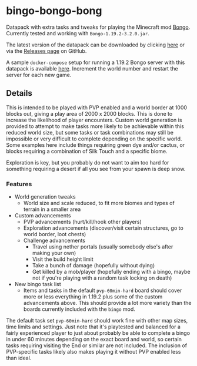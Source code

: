 # bingo-bongo-bong

Datapack with extra tasks and tweaks for playing the Minecraft mod [Bongo](https://github.com/noeppi-noeppi/Bongo). Currently tested and working with `Bongo-1.19.2-3.2.0.jar`.

The latest version of the datapack can be downloaded by clicking [here](https://github.com/AudunVN/bingo-bongo-bong/releases/download/latest/bingo-bongo-bong.zip) or via the [Releases page](https://github.com/AudunVN/bingo-bongo-bong/releases) on GitHub.

A sample `docker-compose` setup for running a 1.19.2 Bongo server with this datapack is available [here](docker-compose.yaml). Increment the world number and restart the server for each new game.

## Details
This is intended to be played with PVP enabled and a world border at 1000 blocks out, giving a play area of 2000 x 2000 blocks. This is done to increase the likelihood of player encounters. Custom world generation is provided to attempt to make tasks more likely to be achievable within this reduced world size, but some tasks or task combinations may still be impossible or very difficult to complete depending on the specific world. Some examples here include things requiring green dye and/or cactus, or blocks requiring a combination of Silk Touch and a specific biome.

Exploration is key, but you probably do not want to aim too hard for something requiring a desert if all you see from your spawn is deep snow.

### Features

- World generation tweaks
  - World size and scale reduced, to fit more biomes and types of terrain in a smaller area
- Custom advancements
  - PVP advancements (hurt/kill/hook other players)
  - Exploration advancements (discover/visit certain structures, go to world border, loot chests)
  - Challenge advancements
    - Travel using nether portals (usually somebody else's after making your own)
    - Visit the build height limit
    - Take a bunch of damage (hopefully without dying)
    - Get killed by a mob/player (hopefully ending with a bingo, maybe not if you're playing with a random task locking on death)
- New bingo task list
  - Items and tasks in the default `pvp-60min-hard` board should cover more or less everything in 1.19.2 plus some of the custom advancements above. This should provide a lot more variety than the boards currently included with the `bingo` mod.

The default task set `pvp-60min-hard` should work fine with other map sizes, time limits and settings. Just note that it's playtested and balanced for a fairly experienced player to just about probably be able to complete a bingo in under 60 minutes depending on the exact board and world, so certain tasks requiring visiting the End or similar are not included. The inclusion of PVP-specific tasks likely also makes playing it without PVP enabled less than ideal.
